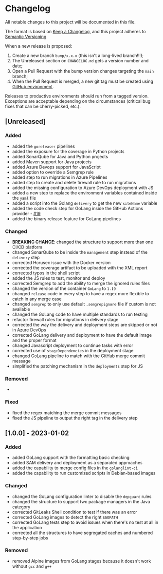 # Changelog

All notable changes to this project will be documented in this file.

The format is based on [Keep a Changelog](https://keepachangelog.com/en/1.0.0/), and this project adheres to [Semantic Versioning](https://semver.org/spec/v2.0.0.html).

When a new release is proposed:

1. Create a new branch `bump/x.x.x` (this isn't a long-lived branch!!!);
2. The Unreleased section on `CHANGELOG.md` gets a version number and date;
3. Open a Pull Request with the bump version changes targeting the `main` branch;
4. When the Pull Request is merged, a new git tag must be created using [GitHub environment](https://github.com/rios0rios0/pipelines/tags).

Releases to productive environments should run from a tagged version.
Exceptions are acceptable depending on the circumstances (critical bug fixes that can be cherry-picked, etc.).

## [Unreleased]

### Added

- added the `goreleaser` pipelines
- added the exposure for the coverage in Python projects
- added SonarQube for Java and Python projects
- added Maven support for Java projects
- added Azure Devops support for JavaScript
- added option to override a Semgrep rule
- added step to run migrations in Azure Pipelines
- added step to create and delete firewall rule to run migrations
- added the missing configuration to Azure DevOps deployment with JS
- added a new step to replace the environment variables contained inside the `yaml` file
- added a script into the Golang `delivery` to get the new `siteName` variable
- added the code check step for GoLang inside the GitHub Actions provider - [#19](https://github.com/rios0rios0/pipelines/issues/19)
- added the binary release feature for GoLang pipelines

### Changed

- **BREAKING CHANGE**: changed the structure to support more than one CI/CD platform
- changed SonarQube to be inside the `management` step instead of the `delivery` step
- corrected Horusec issue with the Docker version
- corrected the coverage artifact to be uploaded with the XML report
- corrected typos in the shell script
- added the JS rules to test, monitor and deploy
- corrected Semgrep to add the ability to merge the ignored rules files
- changed the version of the container `GoLang` to `1.19`
- changed `release` code in every step to have a regex more flexible to catch in any merge case
- changed `semgrep` to only use default `.semgrepignore` file if custom is not available
- changed the GoLang code to have multiple standards to run testing
- refactor firewall rules for migrations in delivery stage
- corrected the way the delivery and deployment steps are skipped or not in Azure DevOps
- corrected GoLang delivery and deployment to have the default image and the proper format
- changed Javascript deployment to continue tasks with error
- corrected use of `stageDependencies` in the deployment stage
- changed GoLang pipeline to match with the GitHub merge commit message
- simplified the patching mechanism in the `deployments` step for JS

### Removed

-

### Fixed

- fixed the regex matching the merge commit messages
- fixed the JS pipeline to output the right tag in the delivery step

## [1.0.0] - 2023-01-02

### Added

- added GoLang support with the formatting basic checking
- added SAM delivery and deployment as a separated approaches
- added the capability to merge config files in the `golanglint-ci`
- added the capability to run customized scripts in Debian-based images

### Changed

- changed the GoLang configuration linter to disable the `depguard` rules
- changed the structure to support two package managers in the Java category
- corrected GitLeaks Shell condition to test if there was an error
- corrected GoLang images to detect the right `$GOPATH`
- corrected GoLang tests step to avoid issues when there's no test at all in the application
- corrected all the structures to have segregated caches and numbered step-by-step jobs

### Removed

- removed Alpine images from GoLang stages because it doesn't work without `gcc` and `g++`
